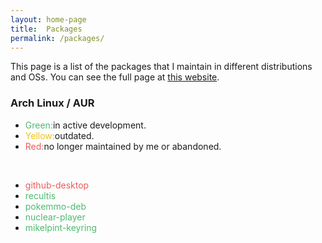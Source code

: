 ```yaml
---
layout: home-page
title:  Packages
permalink: /packages/
---
```


This page is a list of the packages that I maintain in different distributions and OSs.
You can see the full page at [this website](https://mikelpint.github.io/repository).

### Arch Linux / AUR

- <p style="color:#4EBA6F;display:inline;">Green:</p><p style="display:inline;">in active development.</p>
- <p style="color:#F0C419;display:inline;">Yellow:</p><p style="display:inline;">outdated.</p>
- <p style="color:#F15A5A;display:inline;">Red:</p><p style="display:inline;">no longer maintained by me or abandoned.</p>
<br>

- <p style="color:#F15A5A;display:inline;">github-desktop</p>
- <p style="color:#4EBA6F;display:inline;">recultis</p>
- <p style="color:#4EBA6F;display:inline;">pokemmo-deb</p>
- <p style="color:#4EBA6F;display:inline;">nuclear-player</p>
- <p style="color:#4EBA6F;display:inline;">mikelpint-keyring</p>
